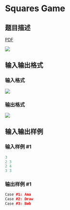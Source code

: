# Squares Game

## 题目描述

[problemUrl]: https://uva.onlinejudge.org/index.php?option=com_onlinejudge&Itemid=8&category=823&page=show_problem&problem=4581

[PDF](https://uva.onlinejudge.org/external/127/p12729.pdf)

![](https://cdn.luogu.com.cn/upload/vjudge_pic/UVA12729/a1072888ec300b32869c3d83f9a35d0290be3cf4.png)

## 输入输出格式

### 输入格式

![](https://cdn.luogu.com.cn/upload/vjudge_pic/UVA12729/740befd81053de5ba4089679217eab2df35c733e.png)

### 输出格式

![](https://cdn.luogu.com.cn/upload/vjudge_pic/UVA12729/f45d97a281f183b2e5f7bab381ddb10fcb65f0f3.png)

## 输入输出样例

### 输入样例 #1

```cpp
3
2 3
2 4
3 3
```


### 输出样例 #1

```cpp
Case #1: Ana
Case #2: Draw
Case #3: Bob
```


